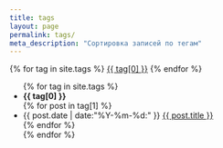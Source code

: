 ```yaml
---
title: tags
layout: page
permalink: tags/
meta_description: "Сортировка записей по тегам"
---
```


<div id='tag_cloud'>
{% for tag in site.tags %}
<a href="#{{ tag[0] }}" title="{{ tag[0] }}" rel="{{ tag[1].size }}">{{ tag[0] }}</a>
{% endfor %}
</div>

<ul class="listing">
{% for tag in site.tags %}
  <li class="listing-seperator" id="{{ tag[0] }}"><b>{{ tag[0] }}</b></li>
{% for post in tag[1] %}
  <li class="listing-item">
  <time class="date_tags" datetime="{{ post.date | date:"%Y-%m-%d" }}">{{ post.date | date:"%Y-%m-%d:" }}</time>
  <a href="{{ post.url }}" title="{{ post.title }}">{{ post.title }}</a>
  </li>
{% endfor %}
<br>
{% endfor %}
</ul>

<script src="/assets/js/jquery.tagcloud.js" type="text/javascript" charset="utf-8"></script>
<script language="javascript">
$.fn.tagcloud.defaults = {
    size: {start: 1, end: 1, unit: 'em'},
      color: {start: '#f8e0e6', end: '#ff3333'}
};

$(function () {
    $('#tag_cloud a').tagcloud();
});
</script>
